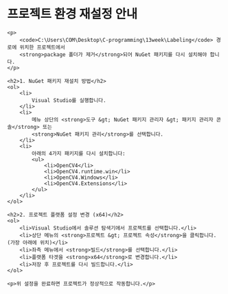 <!DOCTYPE html>
<html lang="ko">
<head>
    <meta charset="UTF-8">
    <title>프로젝트 설정 안내</title>
</head>
<body>
    <h1>프로젝트 환경 재설정 안내</h1>

    <p>
        <code>C:\Users\COM\Desktop\C-programming\13week\Labeling</code> 경로에 위치한 프로젝트에서
        <strong>package 폴더가 제거</strong>되어 NuGet 패키지를 다시 설치해야 합니다.
    </p>

    <h2>1. NuGet 패키지 재설치 방법</h2>
    <ol>
        <li>
            Visual Studio를 실행합니다.
        </li>
        <li>
            메뉴 상단의 <strong>도구 &gt; NuGet 패키지 관리자 &gt; 패키지 관리자 콘솔</strong> 또는 
            <strong>NuGet 패키지 관리</strong>를 선택합니다.
        </li>
        <li>
            아래의 4가지 패키지를 다시 설치합니다:
            <ul>
                <li>OpenCV4</li>
                <li>OpenCV4.runtime.win</li>
                <li>OpenCV4.Windows</li>
                <li>OpenCV4.Extensions</li>
            </ul>
        </li>
    </ol>

    <h2>2. 프로젝트 플랫폼 설정 변경 (x64)</h2>
    <ol>
        <li>Visual Studio에서 솔루션 탐색기에서 프로젝트를 선택합니다.</li>
        <li>상단 메뉴의 <strong>프로젝트 &gt; 프로젝트 속성</strong>을 클릭합니다. (가장 아래에 위치)</li>
        <li>좌측 메뉴에서 <strong>빌드</strong>를 선택합니다.</li>
        <li>플랫폼 타겟을 <strong>x64</strong>로 변경합니다.</li>
        <li>저장 후 프로젝트를 다시 빌드합니다.</li>
    </ol>

    <p>위 설정을 완료하면 프로젝트가 정상적으로 작동합니다.</p>
</body>
</html>
